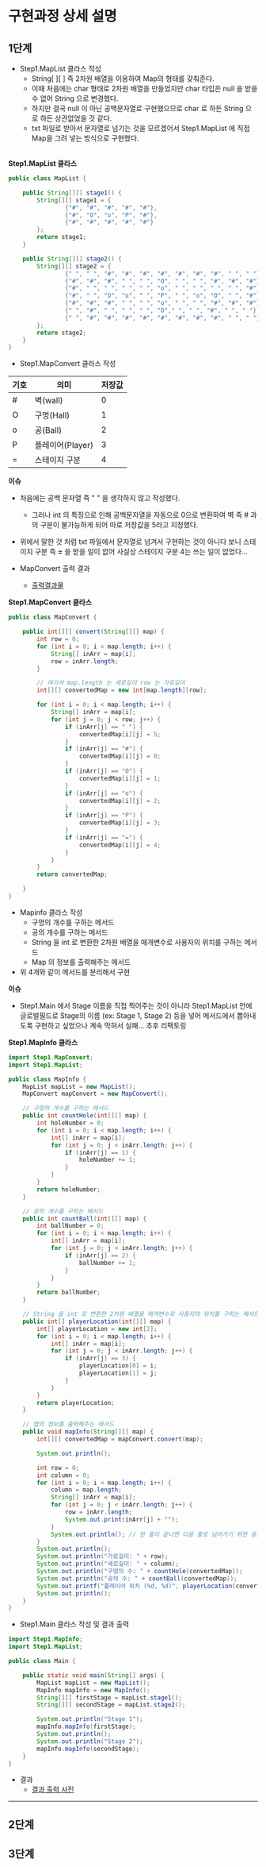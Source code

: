 # 구현과정 상세 설명

## 1단계
- Step1.MapList 클라스 작성
    - String[ ][ ] 즉 2차원 배열을 이용하여 Map의 형태를 갖춰준다.
    - 이때 처음에는 char 형태로 2차원 배열을 만들었지만 char 타입은 null 을 받을 수 없어 String 으로 변경했다.
    - 하지만 결국 null 이 아닌 공백문자열로 구현했으므로 char 로 하든 String 으로 하든 상관없었을 것 같다.
    - txt 파일로 받아서 문자열로 넘기는 것을 모르겠어서 Step1.MapList 에 직접 Map을 그려 넣는 방식으로 구현했다.
      </br>
      </br>

**Step1.MapList 클라스**
```java
public class MapList {

    public String[][] stage1() {
        String[][] stage1 = {
                {"#", "#", "#", "#", "#"},
                {"#", "O", "o", "P", "#"},
                {"#", "#", "#", "#", "#"}
        };
        return stage1;
    }

    public String[][] stage2() {
        String[][] stage2 = {
                {" ", " ", "#", "#", "#", "#", "#", "#", "#", " ", " "},
                {"#", "#", "#", " ", " ", "O", " ", " ", "#", "#", "#"},
                {"#", " ", " ", " ", " ", "o", " ", " ", " ", " ", "#"},
                {"#", " ", "O", "o", " ", "P", " ", "o", "O", " ", "#"},
                {"#", "#", "#", " ", " ", "o", " ", " ", "#", "#", "#"},
                {" ", "#", " ", " ", " ", "O"," ", " ", "#", " ", " "},
                {" ", "#", "#", "#", "#", "#", "#", "#", "#", " ", " "}
        };
        return stage2;
    }
}
```

- Step1.MapConvert 클라스 작성

|기호|의미|저장값|
|---|---|---|
|#|벽(wall)|0|
|O|구멍(Hall)|1|
|o|공(Ball)|2|
|P|플레이어(Player)|3|
|=|스테이지 구분|4|

**이슈**
- 처음에는 공백 문자열 즉 " " 을 생각하지 않고 작성했다.
    - 그러나 int 의 특징으로 인해 공백문자열을 자동으로 0으로 변환하여 벽 즉 # 과의 구분이 불가능하게 되어
      따로 저장값을 5라고 지정했다.
- 위에서 말한 것 처럼 txt 파일에서 문자열로 넘겨서 구현하는 것이 아니다 보니 스테이지 구분 즉 **=** 을 받을 일이 없어
  사실상 스테이지 구분 4는 쓰는 일이 없었다...

- MapConvert 출력 결과
    - [출력결과물](https://user-images.githubusercontent.com/79504043/144867123-aa9f7b0d-9b51-487e-bffd-34a52fe66570.png)


**Step1.MapConvert 클라스**
```java
public class MapConvert {

    public int[][] convert(String[][] map) {
        int row = 0;
        for (int i = 0; i < map.length; i++) {
            String[] inArr = map[i];
            row = inArr.length;
        }

        // 여기서 map.length 는 세로길이 row 는 가로길이
        int[][] convertedMap = new int[map.length][row];

        for (int i = 0; i < map.length; i++) {
            String[] inArr = map[i];
            for (int j = 0; j < row; j++) {
                if (inArr[j] == " ") {
                    convertedMap[i][j] = 5;
                }
                if (inArr[j] == "#") {
                    convertedMap[i][j] = 0;
                }
                if (inArr[j] == "O") {
                    convertedMap[i][j] = 1;
                }
                if (inArr[j] == "o") {
                    convertedMap[i][j] = 2;
                }
                if (inArr[j] == "P") {
                    convertedMap[i][j] = 3;
                }
                if (inArr[j] == "=") {
                    convertedMap[i][j] = 4;
                }
            }
        }
        return convertedMap;

    }
}

```

- Mapinfo 클라스 작성
    - 구멍의 개수를 구하는 메서드
    - 공의 개수를 구하는 메서드
    - String 을 int 로 변환한 2차원 배열을 매개변수로 사용자의 위치를 구하는 메서드
    - Map 의 정보를 출력해주는 메서드
- 위 4개와 같이 메서드를 분리해서 구현

**이슈**
- Step1.Main 에서 Stage 이름을 직접 찍어주는 것이 아니라 Step1.MapList 안에 글로벌필드로 Stage의 이름 (ex: Stage 1, Stage 2) 등을 넣어
  메서드에서 뽑아내도록 구현하고 싶었으나 계속 막혀서 실패... 추후 리팩토링


**Step1.MapInfo 클라스**

```java
import Step1.MapConvert;
import Step1.MapList;

public class MapInfo {
    MapList mapList = new MapList();
    MapConvert mapConvert = new MapConvert();

    // 구멍의 개수를 구하는 메서드
    public int countHole(int[][] map) {
        int holeNumber = 0;
        for (int i = 0; i < map.length; i++) {
            int[] inArr = map[i];
            for (int j = 0; j < inArr.length; j++) {
                if (inArr[j] == 1) {
                    holeNumber += 1;
                }
            }
        }
        return holeNumber;
    }

    // 공의 개수를 구하는 메서드
    public int countBall(int[][] map) {
        int ballNumber = 0;
        for (int i = 0; i < map.length; i++) {
            int[] inArr = map[i];
            for (int j = 0; j < inArr.length; j++) {
                if (inArr[j] == 2) {
                    ballNumber += 1;
                }
            }
        }
        return ballNumber;
    }

    // String 을 int 로 변환한 2차원 배열을 매개변수로 사용자의 위치를 구하는 메서드
    public int[] playerLocation(int[][] map) {
        int[] playerLocation = new int[2];
        for (int i = 0; i < map.length; i++) {
            int[] inArr = map[i];
            for (int j = 0; j < inArr.length; j++) {
                if (inArr[j] == 3) {
                    playerLocation[0] = i;
                    playerLocation[1] = j;
                }
            }
        }
        return playerLocation;
    }

    // 맵의 정보를 출력해주는 메서드
    public void mapInfo(String[][] map) {
        int[][] convertedMap = mapConvert.convert(map);

        System.out.println();

        int row = 0;
        int column = 0;
        for (int i = 0; i < map.length; i++) {
            column = map.length;
            String[] inArr = map[i];
            for (int j = 0; j < inArr.length; j++) {
                row = inArr.length;
                System.out.print(inArr[j] + "");
            }
            System.out.println(); // 한 줄이 끝나면 다음 줄로 넘어가기 위한 용도
        }
        System.out.println();
        System.out.println("가로길이: " + row);
        System.out.println("세로길이: " + column);
        System.out.println("구멍의 수: " + countHole(convertedMap));
        System.out.println("공의 수: " + countBall(convertedMap));
        System.out.printf("플레이어 위치 (%d, %d)", playerLocation(convertedMap)[0] + 1, playerLocation(convertedMap)[1] + 1);
        System.out.println();
    }
}
```

- Step1.Main 클라스 작성 및 결과 출력

```java
import Step1.MapInfo;
import Step1.MapList;

public class Main {

    public static void main(String[] args) {
        MapList mapList = new MapList();
        MapInfo mapInfo = new MapInfo();
        String[][] firstStage = mapList.stage1();
        String[][] secondStage = mapList.stage2();

        System.out.println("Stage 1");
        mapInfo.mapInfo(firstStage);
        System.out.println();
        System.out.println("Stage 2");
        mapInfo.mapInfo(secondStage);
    }
}
```
- 결과
    - [결과 출력 사진](https://user-images.githubusercontent.com/79504043/144847198-f1795a7c-e99c-43e1-8ffa-dfbf846e86e4.png)

___
## 2단계

## 3단계